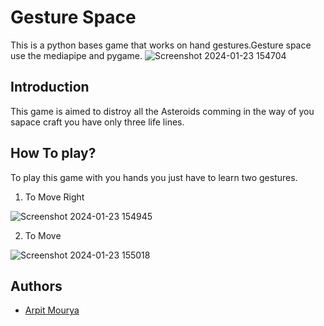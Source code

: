
# Gesture Space

This is a python bases game that works on hand gestures.Gesture space use the mediapipe and pygame.
![Screenshot 2024-01-23 154704](https://github.com/ArpitMourya/CrystalTech/assets/99241859/b47a19d6-c41d-43c3-bca0-e3d9e4e3186d)

## Introduction

This game is aimed to distroy all the Asteroids comming in the way of you sapace craft you have only three life lines.


## How To play?

To play this game with you hands you just have to learn two gestures.

1. To Move Right

![Screenshot 2024-01-23 154945](https://github.com/ArpitMourya/CrystalTech/assets/99241859/0c011928-cb9f-4f0c-85fa-cb02fb571e40)


2. To Move


![Screenshot 2024-01-23 155018](https://github.com/ArpitMourya/CrystalTech/assets/99241859/e1d3f80c-8284-42c3-9050-b21d1085561a)



## Authors

- [Arpit Mourya](https://www.github.com/ArpitMourya)

